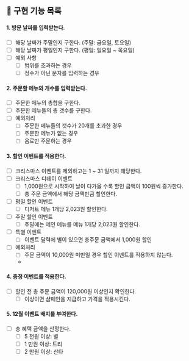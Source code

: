 ##  📒 구현 기능 목록
#### 1. 방문 날짜를 입력받는다.
- [ ] 해당 날짜가 주말인지 구한다. (주말: 금요일, 토요일)
- [ ] 해당 날짜가 평일인지 구한다. (평일: 일요일 ~ 목요일)
- [ ] 예외 사항
  - [ ] 범위를 초과하는 경우
  - [ ] 정수가 아닌 문자를 입력하는 경우

#### 2. 주문할 메뉴와 개수를 입력받는다.
- [ ] 주문한 메뉴의 총합을 구한다.
- [ ] 주문한 메뉴들의 총 갯수를 구한다.
- [ ] 예외처리
  - [ ] 주문한 메뉴들의 갯수가 20개를 초과한 경우
  - [ ] 주문한 메뉴가 없는 경우
  - [ ] 음료만 주문하는 경우

#### 3. 할인 이벤트를 적용한다.
- [ ] 크리스마스 이벤트를 제외하고는 1 ~ 31 일까지 해당한다.
- [ ] 크리스마스 디데이 이벤트
  - [ ] 1,000원으로 시작하여 날이 다가올 수록 할인 금액이 100원씩 증가한다.
  - [ ] 총 주문 금액에서 해당 금액만큼 할인한다.
- [ ] 평일 할인 이벤트
  - [ ] 디저트 메뉴 1개당 2,023원 할인한다.
- [ ] 주말 할인 이벤트
  - [ ] 주말에는 메인 메뉴를 메뉴 1개당 2,023원 할인한다.
- [ ] 특별 이벤트
  - [ ] 이벤트 달력에 별이 있으면 총주문 금액에서 1,000원 할인
- [ ] 예외처리
  - [ ] 주문 금액이 10,000원 미만일 경우 할인 이벤트를 적용하지 않는다.
  - 

#### 4. 증정 이벤트를 적용한다.
- [ ] 할인 전 총 주문 금액이 120,000원 이상인지 확인한다.
  - [ ] 이상이면 샴페인을 지급하고 가격을 적용시킨다.

#### 5. 12월 이벤트 배지를 부여한다.
- [ ] 총 혜택 금액을 산정한다.
  - [ ] 5 천원 이상: 별
  - [ ] 1 만원 이상: 트리
  - [ ] 2 만원 이상: 산타
